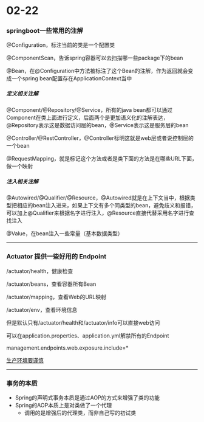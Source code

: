 # 02-22

### springboot一些常用的注解

@Configuration，标注当前的类是一个配置类

@ComponentScan，告诉spring容器可以去扫描哪一些package下的bean

@Bean，在@Configuration中方法被标注了这个Bean的注解，作为返回就会变成一个spring bean配置存在ApplicationContext当中

##### 定义相关注解

@Component/@Repository/@Service，所有的java bean都可以通过Component在类上面进行定义，后面两个是更加语义化的注解表达，@Repository表示这是数据访问层的bean，@Service表示这是服务层的bean

@Controller/@RestController，@Controller标明这就是web层或者说控制层的一个bean

@RequestMapping，就是标记这个方法或者是类下面的方法是在哪些URL下面，做一个映射

##### 注入相关注解

@Autowired/@Qualifier/@Resource，@Autowired就是在上下文当中，根据类型把相应的bean注入进来，如果上下文有多个同类型的bean，避免歧义和报错，可以加上@Qualifier来根据名字进行注入，@Resource直接代替采用名字进行查找注入

@Value，在bean注入一些常量（基本数据类型）

---

### Actuator 提供一些好用的 Endpoint

/actuator/health，健康检查

/actuator/beans，查看容器所有Bean

/actuator/mapping，查看Web的URL映射

/actuator/env，查看环境信息

但是默认只有/actuator/health和/actuator/info可以直接web访问

 可以在application.properties、application.yml解禁所有的Endpoint

management.endpoints.web.exposure.include=*

<u>生产环境要谨慎</u>

---

 ### 事务的本质

* Spring的声明式事务本质是通过AOP的方式来增强了类的功能
* Spring的AOP本质上是对类做了一个代理
  * 调用的是增强后的代理类，而非自己写的初试类 